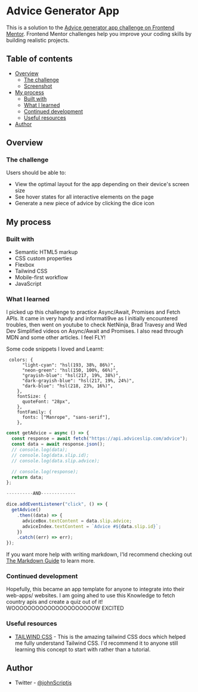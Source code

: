 # Advice Generator App

This is a solution to the [Advice generator app challenge on Frontend Mentor](https://www.frontendmentor.io/challenges/advice-generator-app-QdUG-13db). Frontend Mentor challenges help you improve your coding skills by building realistic projects.

## Table of contents

- [Overview](#overview)
  - [The challenge](#the-challenge)
  - [Screenshot](#screenshot)
- [My process](#my-process)
  - [Built with](#built-with)
  - [What I learned](#what-i-learned)
  - [Continued development](#continued-development)
  - [Useful resources](#useful-resources)
- [Author](#author)

## Overview

### The challenge

Users should be able to:

- View the optimal layout for the app depending on their device's screen size
- See hover states for all interactive elements on the page
- Generate a new piece of advice by clicking the dice icon


## My process

### Built with

- Semantic HTML5 markup
- CSS custom properties
- Flexbox
- Tailwind CSS
- Mobile-first workflow
- JavaScript

### What I learned

I picked up this challenge to practice Async/Await, Promises and Fetch APIs.
It came in very handy and informati9ve as I initially encountered troubles, then went on youtube to check NetNinja, Brad Travesy and Wed Dev Simplified videos on Async/Await and Promises. I also read through MDN and some other articles. I feel FLY!

Some code snippets I loved and Learnt:

```TailwindCSS: Defining my custom values on tailwindCSS
 colors: {
      "light-cyan": "hsl(193, 38%, 86%)",
      "neon-green": "hsl(150, 100%, 66%)",
      "grayish-blue": "hsl(217, 19%, 38%)",
      "dark-grayish-blue": "hsl(217, 19%, 24%)",
      "dark-blue": "hsl(218, 23%, 16%)",
    },
    fontSize: {
      quoteFont: "28px",
    },
    fontFamily: {
      fonts: ["Manrope", "sans-serif"],
    },
```

```js
const getAdvice = async () => {
  const response = await fetch("https://api.adviceslip.com/advice");
  const data = await response.json();
  // console.log(data);
  // console.log(data.slip.id);
  // console.log(data.slip.advice);

  // console.log(response);
  return data;
};

----------AND-------------

dice.addEventListener("click", () => {
  getAdvice()
    .then((data) => {
      adviceBox.textContent = data.slip.advice;
      adviceIndex.textContent = `Advice #${data.slip.id}`;
    })
    .catch((err) => err);
});

```

If you want more help with writing markdown, I'ld recommend checking out [The Markdown Guide](https://www.markdownguide.org/) to learn more.

### Continued development

Hopefully, this became an app template for anyone to integrate into their web-apps/ websites.
I am going ahed to use this Knowledge to fetch country apis and create a quiz out of it! WOOOOOOOOOOOOOOOOOOOOOW EXCITED

### Useful resources

- [TAILWIND CSS](https://tailwindcss.com/docs/installation) - This is the amazing tailwind CSS docs which helped me fully understand Tailwind CSS. I'd recommend it to anyone still learning this concept to start with rather than a tutorial.

## Author

- Twitter - [@johnScriptjs](https://www.twitter.com/johnScriptjs)
